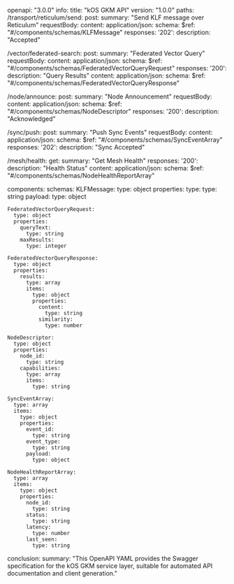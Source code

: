 openapi: "3.0.0"
info:
  title: "kOS GKM API"
  version: "1.0.0"
paths:
  /transport/reticulum/send:
    post:
      summary: "Send KLF message over Reticulum"
      requestBody:
        content:
          application/json:
            schema:
              $ref: "#/components/schemas/KLFMessage"
      responses:
        '202':
          description: "Accepted"

  /vector/federated-search:
    post:
      summary: "Federated Vector Query"
      requestBody:
        content:
          application/json:
            schema:
              $ref: "#/components/schemas/FederatedVectorQueryRequest"
      responses:
        '200':
          description: "Query Results"
          content:
            application/json:
              schema:
                $ref: "#/components/schemas/FederatedVectorQueryResponse"

  /node/announce:
    post:
      summary: "Node Announcement"
      requestBody:
        content:
          application/json:
            schema:
              $ref: "#/components/schemas/NodeDescriptor"
      responses:
        '200':
          description: "Acknowledged"

  /sync/push:
    post:
      summary: "Push Sync Events"
      requestBody:
        content:
          application/json:
            schema:
              $ref: "#/components/schemas/SyncEventArray"
      responses:
        '202':
          description: "Sync Accepted"

  /mesh/health:
    get:
      summary: "Get Mesh Health"
      responses:
        '200':
          description: "Health Status"
          content:
            application/json:
              schema:
                $ref: "#/components/schemas/NodeHealthReportArray"

components:
  schemas:
    KLFMessage:
      type: object
      properties:
        type:
          type: string
        payload:
          type: object

    FederatedVectorQueryRequest:
      type: object
      properties:
        queryText:
          type: string
        maxResults:
          type: integer

    FederatedVectorQueryResponse:
      type: object
      properties:
        results:
          type: array
          items:
            type: object
            properties:
              content:
                type: string
              similarity:
                type: number

    NodeDescriptor:
      type: object
      properties:
        node_id:
          type: string
        capabilities:
          type: array
          items:
            type: string

    SyncEventArray:
      type: array
      items:
        type: object
        properties:
          event_id:
            type: string
          event_type:
            type: string
          payload:
            type: object

    NodeHealthReportArray:
      type: array
      items:
        type: object
        properties:
          node_id:
            type: string
          status:
            type: string
          latency:
            type: number
          last_seen:
            type: string

conclusion:
  summary: "This OpenAPI YAML provides the Swagger specification for the kOS GKM service layer, suitable for automated API documentation and client generation."

